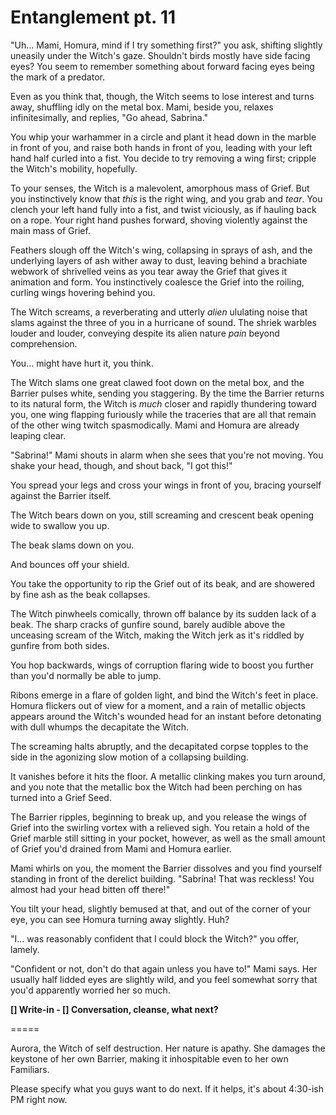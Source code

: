 # Entanglement pt. 11

"Uh... Mami, Homura, mind if I try something first?" you ask, shifting slightly uneasily under the Witch's gaze. Shouldn't birds mostly have side facing eyes? You seem to remember something about forward facing eyes being the mark of a predator.

Even as you think that, though, the Witch seems to lose interest and turns away, shuffling idly on the metal box. Mami, beside you, relaxes infinitesimally, and replies, "Go ahead, Sabrina."

You whip your warhammer in a circle and plant it head down in the marble in front of you, and raise both hands in front of you, leading with your left hand half curled into a fist. You decide to try removing a wing first; cripple the Witch's mobility, hopefully.

To your senses, the Witch is a malevolent, amorphous mass of Grief. But you instinctively know that *this* is the right wing, and you grab and *tear*. You clench your left hand fully into a fist, and twist viciously, as if hauling back on a rope. Your right hand pushes forward, shoving violently against the main mass of Grief.

Feathers slough off the Witch's wing, collapsing in sprays of ash, and the underlying layers of ash wither away to dust, leaving behind a brachiate webwork of shrivelled veins as you tear away the Grief that gives it animation and form. You instinctively coalesce the Grief into the roiling, curling wings hovering behind you.

The Witch screams, a reverberating and utterly *alien* ululating noise that slams against the three of you in a hurricane of sound. The shriek warbles louder and louder, conveying despite its alien nature *pain* beyond comprehension.

You... might have hurt it, you think.

The Witch slams one great clawed foot down on the metal box, and the Barrier pulses white, sending you staggering. By the time the Barrier returns to its natural form, the Witch is *much* closer and rapidly thundering toward you, one wing flapping furiously while the traceries that are all that remain of the other wing twitch spasmodically. Mami and Homura are already leaping clear.

"Sabrina!" Mami shouts in alarm when she sees that you're not moving. You shake your head, though, and shout back, "I got this!"

You spread your legs and cross your wings in front of you, bracing yourself against the Barrier itself.

The Witch bears down on you, still screaming and crescent beak opening wide to swallow you up.

The beak slams down on you.

And bounces off your shield.

You take the opportunity to rip the Grief out of its beak, and are showered by fine ash as the beak collapses.

The Witch pinwheels comically, thrown off balance by its sudden lack of a beak. The sharp cracks of gunfire sound, barely audible above the unceasing scream of the Witch, making the Witch jerk as it's riddled by gunfire from both sides.

You hop backwards, wings of corruption flaring wide to boost you further than you'd normally be able to jump.

Ribons emerge in a flare of golden light, and bind the Witch's feet in place. Homura flickers out of view for a moment, and a rain of metallic objects appears around the Witch's wounded head for an instant before detonating with dull whumps the decapitate the Witch.

The screaming halts abruptly, and the decapitated corpse topples to the side in the agonizing slow motion of a collapsing building.

It vanishes before it hits the floor. A metallic clinking makes you turn around, and you note that the metallic box the Witch had been perching on has turned into a Grief Seed.

The Barrier ripples, beginning to break up, and you release the wings of Grief into the swirling vortex with a relieved sigh. You retain a hold of the Grief marble still sitting in your pocket, however, as well as the small amount of Grief you'd drained from Mami and Homura earlier.

Mami whirls on you, the moment the Barrier dissolves and you find yourself standing in front of the derelict building. "Sabrina! That was reckless! You almost had your head bitten off there!"

You tilt your head, slightly bemused at that, and out of the corner of your eye, you can see Homura turning away slightly. Huh?

"I... was reasonably confident that I could block the Witch?" you offer, lamely.

"Confident or not, don't do that again unless you have to!" Mami says. Her usually half lidded eyes are slightly wild, and you feel somewhat sorry that you'd apparently worried her so much.

**\[] Write-in
\- \[] Conversation, cleanse, what next?**

\=====​

Aurora, the Witch of self destruction. Her nature is apathy. She damages the keystone of her own Barrier, making it inhospitable even to her own Familiars.

Please specify what you guys want to do next. If it helps, it's about 4:30-ish PM right now.
